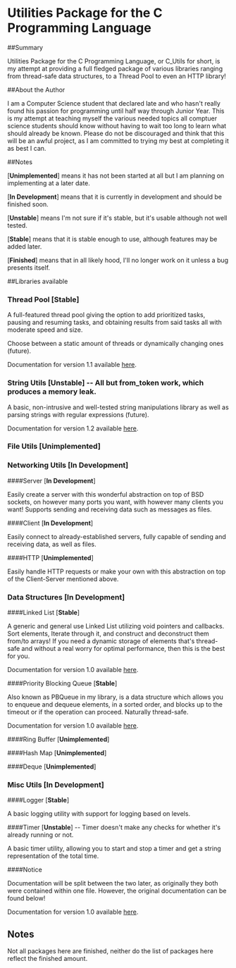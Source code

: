 # Utilities Package for the C Programming Language

##Summary

Utilities Package for the C Programming Language, or C_Utils for short, is my attempt at providing a full fledged package of various libraries ranging from thread-safe data structures, to a Thread Pool to even an HTTP library! 

##About the Author

I am a Computer Science student that declared late and who hasn't really found his passion for programming until half way through Junior Year. This is my attempt at teaching myself the various needed topics all comptuer science students should know without having to wait too long to learn what should already be known. Please do not be discouraged and think that this will be an awful project, as I am committed to trying my best at completing it as best I can. 

##Notes

[<b>Unimplemented</b>] means it has not been started at all but I am planning on implementing at a later date.

[<b>In Development</b>] means that it is currently in development and should be finished soon.

[<b>Unstable</b>] means I'm not sure if it's stable, but it's usable although not well tested.

[<b>Stable</b>] means that it is stable enough to use, although features may be added later.

[<b>Finished</b>] means that in all likely hood, I'll no longer work on it unless a bug presents itself.

##Libraries available

### Thread Pool [<b>Stable</b>]

A full-featured thread pool giving the option to add prioritized tasks, pausing and resuming tasks, and obtaining results from said tasks all with moderate speed and size.

Choose between a static amount of threads or dynamically changing ones (future).

Documentation for version 1.1 available [here](http://theif519.github.io/Thread_Pool_Documentation/).

### String Utils [<b>Unstable</b>] -- All but from_token work, which produces a memory leak.

A basic, non-intrusive and well-tested string manipulations library as well as parsing strings with regular expressions (future).

Documentation for version 1.2 available [here](http://theif519.github.io/String_Utils_Documentation/).

### File Utils [<b>Unimplemented</b>]

### Networking Utils [<b>In Development</b>]

####Server [<b>In Development</b>]

Easily create a server with this wonderful abstraction on top of BSD sockets, on however many ports you want, with however many clients you want! Supports sending and receiving data such as messages as files.

####Client [<b>In Development</b>]

Easily connect to already-established servers, fully capable of sending and receiving data, as well as files.

####HTTP [<b>Unimplemented</b>]

Easily handle HTTP requests or make your own with this abstraction on top of the Client-Server mentioned above.

### Data Structures [<b>In Development</b>]

####Linked List [<b>Stable</b>]

A generic and general use Linked List utilizing void pointers and callbacks. Sort elements, Iterate through it, and construct and deconstruct them from/to arrays! If you need a dynamic storage of elements that's thread-safe and without a real worry for optimal performance, then this is the best for you.

Documentation for version 1.0 available [here](http://theif519.github.io/Linked_List_Documentation/).

####Priority Blocking Queue [<b>Stable</b>]

Also known as PBQueue in my library, is a data structure which allows you to enqueue and dequeue elements, in a sorted order, and blocks up to the timeout or if the operation can proceed. Naturally thread-safe.

Documentation for version 1.0 available [here](http://theif519.github.io/Data_Structures_Documentation/Priority_Blocking_Queue/).

####Ring Buffer [<b>Unimplemented</b>]

####Hash Map [<b>Unimplemented</b>]

####Deque [<b>Unimplemented</b>]

### Misc Utils [<b>In Development</b>]

####Logger [<b>Stable</b>]

A basic logging utility with support for logging based on levels.

####Timer [<b>Unstable</b>] -- Timer doesn't make any checks for whether it's already running or not.

A basic timer utility, allowing you to start and stop a timer and get a string representation of the total time.

####Notice

Documentation will be split between the two later, as originally they both were contained within one file. However, the original documentation can be found below!

Documentation for version 1.0 available [here](http://theif519.github.io/Misc_Utils_Documentation/).

## Notes

Not all packages here are finished, neither do the list of packages here reflect the finished amount.

